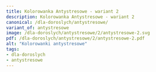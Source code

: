 ```yaml
---
title: Kolorowanka Antystresowe - wariant 2
description: Kolorowanka Antystresowe - wariant 2
canonical: /dla-doroslych/antystresowe/
variant_of: antystresowe
image: /dla-doroslych/antystresowe/2/antystresowe-2.svg
pdf: /dla-doroslych/antystresowe/2/antystresowe-2.pdf
alt: "Kolorowanki antystresowe"
tags:
- dla-doroslych
- antystresowe
---
```

